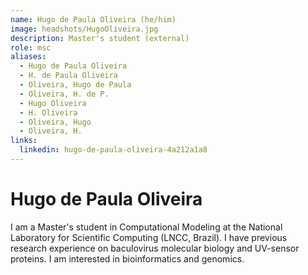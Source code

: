 ```yaml
---
name: Hugo de Paula Oliveira (he/him)
image: headshots/HugoOliveira.jpg
description: Master's student (external)
role: msc
aliases:
  - Hugo de Paula Oliveira
  - H. de Paula Oliveira
  - Oliveira, Hugo de Paula
  - Oliveira, H. de P.
  - Hugo Oliveira
  - H. Oliveira
  - Oliveira, Hugo
  - Oliveira, H.
links:
  linkedin: hugo-de-paula-oliveira-4a212a1a8
---
```


# Hugo de Paula Oliveira

I am a Master's student in Computational Modeling at the National Laboratory for Scientific Computing (LNCC, Brazil). I have previous research experience on baculovirus molecular biology and UV-sensor proteins. I am interested in bioinformatics and genomics.
